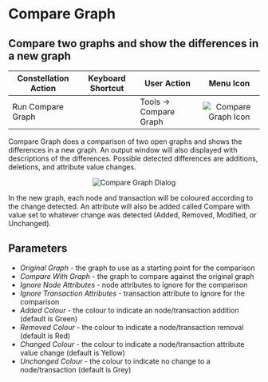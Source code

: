 # Compare Graph

## Compare two graphs and show the differences in a new graph

<table class="table table-striped">
<thead>
<tr class="header">
<th>Constellation Action</th>
<th>Keyboard Shortcut</th>
<th>User Action</th>
<th style="text-align: center;">Menu Icon</th>
</tr>
</thead>
<tbody>
<tr class="odd">
<td>Run Compare Graph</td>
<td></td>
<td>Tools -&gt; Compare Graph</td>
<td style="text-align: center;"><img src="../constellation/CoreFunctionality/src/au/gov/asd/tac/constellation/functionality/docs/resources/compareGraph.png" alt="Compare Graph Icon" /></td>
</tr>
</tbody>
</table>

Compare Graph does a comparison of two open graphs and shows the
differences in a new graph. An output window will also displayed with
descriptions of the differences. Possible detected differences are
additions, deletions, and attribute value changes.

<div style="text-align: center">

![Compare Graph
Dialog](../constellation/CoreFunctionality/src/au/gov/asd/tac/constellation/functionality/docs/resources/CompareGraph.png)

</div>

In the new graph, each node and transaction will be coloured according
to the change detected. An attribute will also be added called Compare
with value set to whatever change was detected (Added, Removed,
Modified, or Unchanged).

## Parameters

-   *Original Graph* - the graph to use as a starting point for the
    comparison
-   *Compare With Graph* - the graph to compare against the original
    graph
-   *Ignore Node Attributes* - node attributes to ignore for the
    comparison
-   *Ignore Transaction Attributes* - transaction attribute to ignore
    for the comparison
-   *Added Colour* - the colour to indicate an node/transaction addition
    (default is Green)
-   *Removed Colour* - the colour to indicate a node/transaction removal
    (default is Red)
-   *Changed Colour* - the colour to indicate a node/transaction
    attribute value change (default is Yellow)
-   *Unchanged Colour* - the colour to indicate no change to a
    node/transaction (default is Grey)
